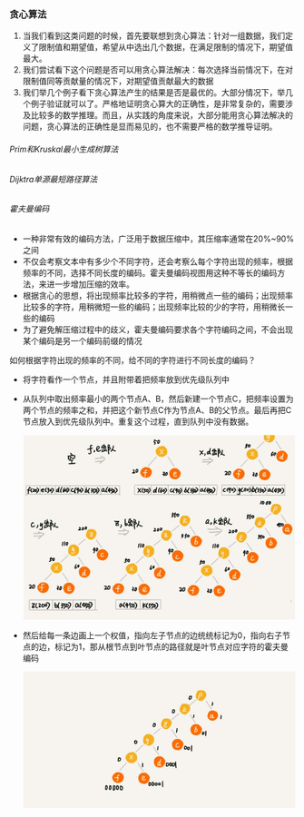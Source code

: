 ### 贪心算法

1. 当我们看到这类问题的时候，首先要联想到贪心算法：针对一组数据，我们定义了限制值和期望值，希望从中选出几个数据，在满足限制的情况下，期望值最大。
2. 我们尝试看下这个问题是否可以用贪心算法解决：每次选择当前情况下，在对限制值同等贡献量的情况下，对期望值贡献最大的数据
3. 我们举几个例子看下贪心算法产生的结果是否是最优的。大部分情况下，举几个例子验证就可以了。严格地证明贪心算大的正确性，是非常复杂的，需要涉及比较多的数学推理。而且，从实践的角度来说，大部分能用贪心算法解决的问题，贪心算法的正确性是显而易见的，也不需要严格的数学推导证明。

###### Prim和Kruskal最小生成树算法

###### Dijktra单源最短路径算法

###### 霍夫曼编码

* 一种非常有效的编码方法，广泛用于数据压缩中，其压缩率通常在20%~90%之间
* 不仅会考察文本中有多少个不同字符，还会考察么每个字符出现的频率，根据频率的不同，选择不同长度的编码。霍夫曼编码视图用这种不等长的编码方法，来进一步增加压缩的效率。
* 根据贪心的思想，将出现频率比较多的字符，用稍微点一些的编码；出现频率比较多的字符，用稍微短一些的编码；出现频率比较的少的字符，用稍微长一些的编码
* 为了避免解压缩过程中的歧义，霍夫曼编码要求各个字符编码之间，不会出现某个编码是另一个编码前缀的情况

如何根据字符出现的频率的不同，给不同的字符进行不同长度的编码？

* 将字符看作一个节点，并且附带着把频率放到优先级队列中

* 从队列中取出频率最小的两个节点A、B，然后新建一个节点C，把频率设置为两个节点的频率之和，并把这个新节点C作为节点A、B的父节点。最后再把C节点放入到优先级队列中。重复这个过程，直到队列中没有数据。

  ![1554690682031](../../0-picture/数据结构与算法/霍夫曼编码.png)

* 然后给每一条边画上一个权值，指向左子节点的边统统标记为0，指向右子节点的边，标记为1，那从根节点到叶节点的路径就是叶节点对应字符的霍夫曼编码

  ![1554690958506](../../0-picture/数据结构与算法/霍夫曼编码_.png)